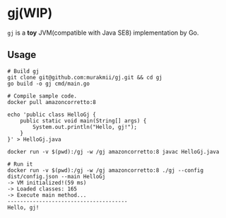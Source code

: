 # gj(WIP)

`gj` is a **toy** JVM(compatible with Java SE8) implementation by Go.

## Usage

```shell
# Build gj
git clone git@github.com:murakmii/gj.git && cd gj
go build -o gj cmd/main.go

# Compile sample code.
docker pull amazoncorretto:8

echo 'public class HelloGj {
    public static void main(String[] args) {
        System.out.println("Hello, gj!");
    }   
}' > HelloGj.java

docker run -v $(pwd):/gj -w /gj amazoncorretto:8 javac HelloGj.java

# Run it
docker run -v $(pwd):/gj -w /gj amazoncorretto:8 ./gj --config dist/config.json --main HelloGj
-> VM initialized!(59 ms)
-> Loaded classes: 165
-> Execute main method...
--------------------------------------
Hello, gj!
```
